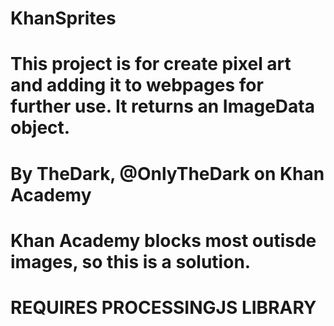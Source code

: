 # KhanSprites
# This project is for create pixel art and adding it to webpages for further use. It returns an ImageData object.
# By TheDark, @OnlyTheDark on Khan Academy
# Khan Academy blocks most outisde images, so this is a solution.
# REQUIRES PROCESSINGJS LIBRARY
